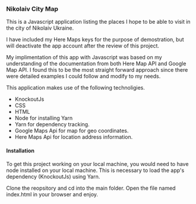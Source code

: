 ### Nikolaiv City Map
This is a Javascript application listing the places I hope to be able to visit in the city of Nikolaiv Ukraine.

I have included my Here Maps keys for the purpose of demostration, but will deactivate the app account after the review of this project.

My implimentation of this app with Javascript was based on my understanding of the documentation from both Here Map API and Google Map API.
I found this to be the most straight forward approach since there were detailed examples I could follow and modify to my needs.


This application makes use of the following technoligies.
- KnockoutJs
- CSS
- HTML
- Node for installing Yarn
- Yarn for dependency tracking.
- Google Maps Api for map for geo coordinates.
- Here Maps Api for location address information.

#### Installation
To get this project working on your local machine, you would need to have node installed on your local machine. This is necessary to load the app's dependency (KnockoutJs) using Yarn.

Clone the reopsitory and cd into the main folder. Open the file named index.html in your browser and enjoy.